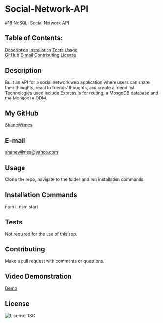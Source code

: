 # Social-Network-API
#18 NoSQL:  Social Network API

## Table of Contents:
  [Description](#Description) 
  [Installation](#Installation)
  [Tests](#Tests)
  [Usage](#Usage)  
  [GitHub](#GitHub)
  [E-mail](#E-mail)
  [Contributing](#Contributing)
  [License](#License)  

## Description
Built an API for a social network web application where users can share their thoughts, react to friends’ thoughts, and create a friend list. Technologies used include Express.js for routing, a MongoDB database and the Mongoose ODM.


## My GitHub
[ShaneWilmes](https://github.com/ShaneWilmes/Social-Network-API)
## E-mail
shanewilmes@yahoo.com

## Usage
Clone the repo, navigate to the folder and run installation commands.

## Installation Commands
npm i, npm start 

## Tests
Not required for the use of this app.

## Contributing
Make a pull request with comments or questions.

## Video Demonstration
[Demo]()

## License
![License: ISC](https://img.shields.io/badge/License-ISC-blue.svg)
